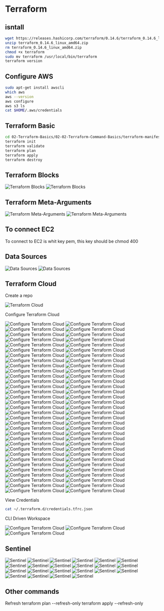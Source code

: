 # Terraform

## isntall

```bash
wget https://releases.hashicorp.com/terraform/0.14.6/terraform_0.14.6_linux_amd64.zip
unzip terraform_0.14.6_linux_amd64.zip
rm terraform_0.14.6_linux_amd64.zip
chmod +x terraform
sudo mv terraform /usr/local/bin/terraform
terraform version
```

## Configure AWS

```bash
sudo apt-get install awscli
which aws
aws --version
aws configure
aws s3 ls
cat $HOME/.aws/credentials
```

## Terraform Basic

```bash
cd 02-Terraform-Basics/02-02-Terraform-Command-Basics/terraform-manifests
terraform init
terraform validate
terraform plan
terraform apply
terraform destroy
```

## Terraform Blocks

![Terraform Blocks](./img/1.png)
![Terraform Blocks](./img/2.png)

## Terraform Meta-Arguments

![Terraform Meta-Arguments](./img/3.png)
![Terraform Meta-Arguments](./img/4.png)

## To connect EC2

To connect to EC2 is whit key pem, this key should be chmod 400

## Data Sources

![Data Sources](./img/5.png)
![Data Sources](./img/6.png)

## Terraform Cloud

Create a repo

![Terraform Cloud](./img/7.png)

Configure Terraform Cloud

![Configure Terraform Cloud](./img/8.png)
![Configure Terraform Cloud](./img/9.png)
![Configure Terraform Cloud](./img/10.png)
![Configure Terraform Cloud](./img/11.png)
![Configure Terraform Cloud](./img/12.png)
![Configure Terraform Cloud](./img/13.png)
![Configure Terraform Cloud](./img/14.png)
![Configure Terraform Cloud](./img/15.png)
![Configure Terraform Cloud](./img/16.png)
![Configure Terraform Cloud](./img/17.png)
![Configure Terraform Cloud](./img/18.png)
![Configure Terraform Cloud](./img/19.png)
![Configure Terraform Cloud](./img/20.png)
![Configure Terraform Cloud](./img/21.png)
![Configure Terraform Cloud](./img/22.png)
![Configure Terraform Cloud](./img/23.png)
![Configure Terraform Cloud](./img/24.png)
![Configure Terraform Cloud](./img/25.png)
![Configure Terraform Cloud](./img/26.png)
![Configure Terraform Cloud](./img/27.png)
![Configure Terraform Cloud](./img/28.png)
![Configure Terraform Cloud](./img/29.png)
![Configure Terraform Cloud](./img/30.png)
![Configure Terraform Cloud](./img/31.png)
![Configure Terraform Cloud](./img/32.png)
![Configure Terraform Cloud](./img/33.png)
![Configure Terraform Cloud](./img/34.png)
![Configure Terraform Cloud](./img/35.png)
![Configure Terraform Cloud](./img/36.png)
![Configure Terraform Cloud](./img/37.png)
![Configure Terraform Cloud](./img/38.png)
![Configure Terraform Cloud](./img/39.png)
![Configure Terraform Cloud](./img/40.png)
![Configure Terraform Cloud](./img/41.png)
![Configure Terraform Cloud](./img/42.png)
![Configure Terraform Cloud](./img/43.png)
![Configure Terraform Cloud](./img/44.png)
![Configure Terraform Cloud](./img/45.png)
![Configure Terraform Cloud](./img/46.png)
![Configure Terraform Cloud](./img/47.png)
![Configure Terraform Cloud](./img/48.png)
![Configure Terraform Cloud](./img/49.png)
![Configure Terraform Cloud](./img/50.png)
![Configure Terraform Cloud](./img/51.png)
![Configure Terraform Cloud](./img/52.png)
![Configure Terraform Cloud](./img/53.png)
![Configure Terraform Cloud](./img/54.png)
![Configure Terraform Cloud](./img/55.png)
![Configure Terraform Cloud](./img/56.png)
![Configure Terraform Cloud](./img/57.png)
![Configure Terraform Cloud](./img/58.png)
![Configure Terraform Cloud](./img/59.png)
![Configure Terraform Cloud](./img/60.png)
![Configure Terraform Cloud](./img/61.png)
![Configure Terraform Cloud](./img/62.png)
![Configure Terraform Cloud](./img/63.png)
![Configure Terraform Cloud](./img/64.png)
![Configure Terraform Cloud](./img/65.png)
![Configure Terraform Cloud](./img/66.png)
![Configure Terraform Cloud](./img/67.png)
![Configure Terraform Cloud](./img/68.png)
![Configure Terraform Cloud](./img/69.png)
![Configure Terraform Cloud](./img/70.png)
![Configure Terraform Cloud](./img/71.png)
![Configure Terraform Cloud](./img/72.png)
![Configure Terraform Cloud](./img/73.png)

View Credentials

```bash
cat ~/.terraform.d/credentials.tfrc.json
```

CLI Driven Workspace

![Configure Terraform Cloud](./img/74.png)
![Configure Terraform Cloud](./img/75.png)
![Configure Terraform Cloud](./img/76.png)

## Sentinel

![Sentinel](./img/77.png)
![Sentinel](./img/78.png)
![Sentinel](./img/79.png)
![Sentinel](./img/80.png)
![Sentinel](./img/81.png)
![Sentinel](./img/82.png)
![Sentinel](./img/83.png)
![Sentinel](./img/84.png)
![Sentinel](./img/85.png)
![Sentinel](./img/86.png)
![Sentinel](./img/87.png)
![Sentinel](./img/88.png)
![Sentinel](./img/89.png)
![Sentinel](./img/90.png)
![Sentinel](./img/91.png)
![Sentinel](./img/92.png)
![Sentinel](./img/93.png)
![Sentinel](./img/94.png)
![Sentinel](./img/95.png)
![Sentinel](./img/96.png)
![Sentinel](./img/97.png)
![Sentinel](./img/98.png)

## Other commands

Refresh 
terraform plan --refresh-only
terraform apply --refresh-only
```bash

```
```
